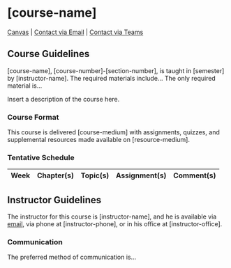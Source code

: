 # [course-name]

[Canvas](https://nku.instructure.com/courses/[course-id]) | [Contact via Email](mailto:[instructor-email]) | 
[Contact via Teams](https://teams.microsoft.com/l/chat/0/0?users=[instructor-email])

## Course Guidelines

[course-name], [course-number]-[section-number], is taught in [semester] by [instructor-name]. The required materials 
include... The only required material is...

Insert a description of the course here.

### Course Format

This course is delivered [course-medium] with assignments, quizzes, and supplemental resources made available on 
[resource-medium].

### Tentative Schedule

| Week  | Chapter(s)  | Topic(s)  | Assignment(s)  | Comment(s)  |
|:------|:------------|:----------|:---------------|:------------|


## Instructor Guidelines

The instructor for this course is [instructor-name], and he is available via [email](mailto:[instructor-email]), via 
phone at [instructor-phone], or in his office at [instructor-office].

### Communication

The preferred method of communication is...